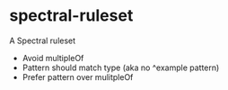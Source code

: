 # spectral-ruleset

A Spectral ruleset

- Avoid multipleOf
- Pattern should match type (aka no ^example pattern)
- Prefer pattern over mulitpleOf

